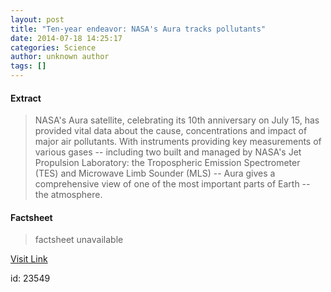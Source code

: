 ```yaml
---
layout: post
title: "Ten-year endeavor: NASA's Aura tracks pollutants"
date: 2014-07-18 14:25:17
categories: Science
author: unknown author
tags: []
---
```



#### Extract
>NASA's Aura satellite, celebrating its 10th anniversary on July 15, has provided vital data about the cause, concentrations and impact of major air pollutants. With instruments providing key measurements of various gases -- including two built and managed by NASA's Jet Propulsion Laboratory: the Tropospheric Emission Spectrometer (TES) and Microwave Limb Sounder (MLS) -- Aura gives a comprehensive view of one of the most important parts of Earth -- the atmosphere.

#### Factsheet
>factsheet unavailable

[Visit Link](http://feeds.sciencedaily.com/~r/sciencedaily/~3/1dXAR3wUYks/140718102517.htm)

id:   23549
